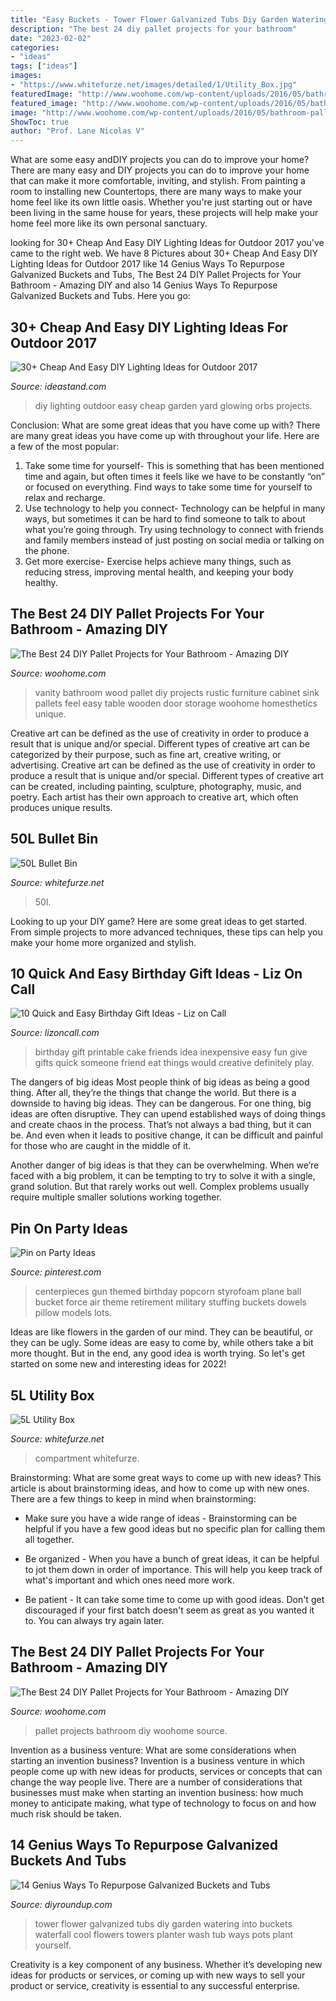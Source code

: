 ```yaml
---
title: "Easy Buckets - Tower Flower Galvanized Tubs Diy Garden Watering Into Buckets Waterfall Cool Flowers Towers Planter Wash Tub Ways Pots Plant Yourself"
description: "The best 24 diy pallet projects for your bathroom"
date: "2023-02-02"
categories:
- "ideas"
tags: ["ideas"]
images:
- "https://www.whitefurze.net/images/detailed/1/Utility_Box.jpg"
featuredImage: "http://www.woohome.com/wp-content/uploads/2016/05/bathroom-pallet-projects-woohome-15.jpg"
featured_image: "http://www.woohome.com/wp-content/uploads/2016/05/bathroom-pallet-projects-woohome-15.jpg"
image: "http://www.woohome.com/wp-content/uploads/2016/05/bathroom-pallet-projects-woohome-18.jpg"
ShowToc: true
author: "Prof. Lane Nicolas V"
---
```



What are some easy andDIY projects you can do to improve your home?
There are many easy and DIY projects you can do to improve your home that can make it more comfortable, inviting, and stylish. From painting a room to installing new Countertops, there are many ways to make your home feel like its own little oasis. Whether you're just starting out or have been living in the same house for years, these projects will help make your home feel more like its own personal sanctuary.

	

		
looking for 30+ Cheap And Easy DIY Lighting Ideas for Outdoor 2017 you've came to the right web. We have 8 Pictures about 30+ Cheap And Easy DIY Lighting Ideas for Outdoor 2017 like 14 Genius Ways To Repurpose Galvanized Buckets and Tubs, The Best 24 DIY Pallet Projects for Your Bathroom - Amazing DIY and also 14 Genius Ways To Repurpose Galvanized Buckets and Tubs. Here you go:
		
    
## 30+ Cheap And Easy DIY Lighting Ideas For Outdoor 2017

<img loading=lazy src="https://ideastand.com/wp-content/uploads/2018/01/outdoor-lighting-diy/19-outdoor-lighting-ideas-easy-diy.jpg" onerror="this.onerror=null;this.src='https://tse1.mm.bing.net/th?id=OIP.FmcL_ULQI7Zr41sa55p_TQAAAA&amp;pid=15.1';" alt="30+ Cheap And Easy DIY Lighting Ideas for Outdoor 2017">

_Source: ideastand.com_

>diy lighting outdoor easy cheap garden yard glowing orbs projects. 

	

Conclusion: What are some great ideas that you have come up with?
There are many great ideas you have come up with throughout your life. Here are a few of the most popular: 
1. Take some time for yourself- This is something that has been mentioned time and again, but often times it feels like we have to be constantly “on” or focused on everything. Find ways to take some time for yourself to relax and recharge. 
2. Use technology to help you connect- Technology can be helpful in many ways, but sometimes it can be hard to find someone to talk to about what you’re going through. Try using technology to connect with friends and family members instead of just posting on social media or talking on the phone. 
3. Get more exercise- Exercise helps achieve many things, such as reducing stress, improving mental health, and keeping your body healthy.

    
## The Best 24 DIY Pallet Projects For Your Bathroom - Amazing DIY

<img loading=lazy src="http://www.woohome.com/wp-content/uploads/2016/05/bathroom-pallet-projects-woohome-18.jpg" onerror="this.onerror=null;this.src='https://tse4.mm.bing.net/th?id=OIP.TakAfuLfU20lMal3ds0_pQHaJ4&amp;pid=15.1';" alt="The Best 24 DIY Pallet Projects for Your Bathroom - Amazing DIY">

_Source: woohome.com_

>vanity bathroom wood pallet diy projects rustic furniture cabinet sink pallets feel easy table wooden door storage woohome homesthetics unique. 

	

Creative art can be defined as the use of creativity in order to produce a result that is unique and/or special. Different types of creative art can be categorized by their purpose, such as fine art, creative writing, or advertising.
Creative art can be defined as the use of creativity in order to produce a result that is unique and/or special. Different types of creative art can be created, including painting, sculpture, photography, music, and poetry. Each artist has their own approach to creative art, which often produces unique results.

    
## 50L Bullet Bin

<img loading=lazy src="https://www.whitefurze.net/images/detailed/2/H10BB6_-_50L_Bullet_Bin__Black_.jpg" onerror="this.onerror=null;this.src='https://tse4.mm.bing.net/th?id=OIP.gpTqbhUF-H8oEseNAc6JbAAAAA&amp;pid=15.1';" alt="50L Bullet Bin">

_Source: whitefurze.net_

>50l. 

	

Looking to up your DIY game? Here are some great ideas to get started. From simple projects to more advanced techniques, these tips can help you make your home more organized and stylish.

    
## 10 Quick And Easy Birthday Gift Ideas - Liz On Call

<img loading=lazy src="https://i1.wp.com/lizoncall.com/wp-content/uploads/2017/05/Free_Birthday_Printable_Gift_Idea.jpg?resize=427%2C640&amp;ssl=1" onerror="this.onerror=null;this.src='https://tse1.mm.bing.net/th?id=OIP.QdGfL5LhtywNQrfTHsNk8QAAAA&amp;pid=15.1';" alt="10 Quick and Easy Birthday Gift Ideas - Liz on Call">

_Source: lizoncall.com_

>birthday gift printable cake friends idea inexpensive easy fun give gifts quick someone friend eat things would creative definitely play. 

	

The dangers of big ideas
Most people think of big ideas as being a good thing. After all, they’re the things that change the world. But there is a downside to having big ideas. They can be dangerous.
For one thing, big ideas are often disruptive. They can upend established ways of doing things and create chaos in the process. That’s not always a bad thing, but it can be. And even when it leads to positive change, it can be difficult and painful for those who are caught in the middle of it.

Another danger of big ideas is that they can be overwhelming. When we’re faced with a big problem, it can be tempting to try to solve it with a single, grand solution. But that rarely works out well. Complex problems usually require multiple smaller solutions working together.

    
## Pin On Party Ideas

<img loading=lazy src="https://i.pinimg.com/736x/af/3f/e5/af3fe5ec410a1e6e5a76567ae274ba13--party-centerpieces-air-force-centerpieces.jpg" onerror="this.onerror=null;this.src='https://tse2.mm.bing.net/th?id=OIP.9Xtk-MSSKuYOKqwny8uXNgHaHa&amp;pid=15.1';" alt="Pin on Party Ideas">

_Source: pinterest.com_

>centerpieces gun themed birthday popcorn styrofoam plane ball bucket force air theme retirement military stuffing buckets dowels pillow models lots. 

	

Ideas are like flowers in the garden of our mind. They can be beautiful, or they can be ugly. Some ideas are easy to come by, while others take a bit more thought. But in the end, any good idea is worth trying. So let's get started on some new and interesting ideas for 2022!

    
## 5L Utility Box

<img loading=lazy src="https://www.whitefurze.net/images/detailed/1/Utility_Box.jpg" onerror="this.onerror=null;this.src='https://tse4.mm.bing.net/th?id=OIP.dQgDtEcdidA7OG9EqHPbxgHaE7&amp;pid=15.1';" alt="5L Utility Box">

_Source: whitefurze.net_

>compartment whitefurze. 

	

Brainstorming: What are some great ways to come up with new ideas?
This article is about brainstorming ideas, and how to come up with new ones. There are a few things to keep in mind when brainstorming: 
- Make sure you have a wide range of ideas - Brainstorming can be helpful if you have a few good ideas but no specific plan for calling them all together. 

- Be organized - When you have a bunch of great ideas, it can be helpful to jot them down in order of importance. This will help you keep track of what's important and which ones need more work. 

- Be patient - It can take some time to come up with good ideas. Don't get discouraged if your first batch doesn't seem as great as you wanted it to. You can always try again later.

    
## The Best 24 DIY Pallet Projects For Your Bathroom - Amazing DIY

<img loading=lazy src="http://www.woohome.com/wp-content/uploads/2016/05/bathroom-pallet-projects-woohome-15.jpg" onerror="this.onerror=null;this.src='https://tse3.mm.bing.net/th?id=OIP.n6U2BI-9XIg4ZhjajazZbgHaJ4&amp;pid=15.1';" alt="The Best 24 DIY Pallet Projects for Your Bathroom - Amazing DIY">

_Source: woohome.com_

>pallet projects bathroom diy woohome source. 

	

Invention as a business venture: What are some considerations when starting an invention business?
Invention is a business venture in which people come up with new ideas for products, services or concepts that can change the way people live. There are a number of considerations that businesses must make when starting an invention business: how much money to anticipate making, what type of technology to focus on and how much risk should be taken.

    
## 14 Genius Ways To Repurpose Galvanized Buckets And Tubs

<img loading=lazy src="http://diyroundup.com/wp-content/uploads/2016/06/Turn-some-galvanized-tubs-into-a-tower-garden.jpg" onerror="this.onerror=null;this.src='https://tse1.mm.bing.net/th?id=OIP.QijtefA0xT-i4TFxTT-gXAHaKx&amp;pid=15.1';" alt="14 Genius Ways To Repurpose Galvanized Buckets and Tubs">

_Source: diyroundup.com_

>tower flower galvanized tubs diy garden watering into buckets waterfall cool flowers towers planter wash tub ways pots plant yourself. 

	

Creativity is a key component of any business. Whether it’s developing new ideas for products or services, or coming up with new ways to sell your product or service, creativity is essential to any successful enterprise.

